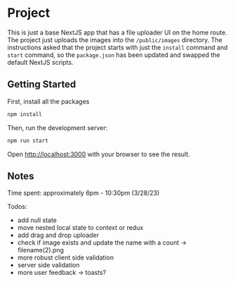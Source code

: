 # Project

This is just a base NextJS app that has a file uploader UI on the home route. The project just uploads the images into the `/public/images` directory. The instructions asked that the project starts with just the `install` command and `start` command, so the `package.json` has been updated and swapped the default NextJS scripts.

## Getting Started

First, install all the packages
```bash 
npm install
```

Then, run the development server:

```bash
npm run start
```

Open [http://localhost:3000](http://localhost:3000) with your browser to see the result.

## Notes

Time spent: approximately 6pm - 10:30pm (3/28/23)

Todos:
- add null state
- move nested local state to context or redux
- add drag and drop uploader
- check if image exists and update the name with a count -> filename(2).png
- more robust client side validation
- server side validation
- more user feedback -> toasts?
